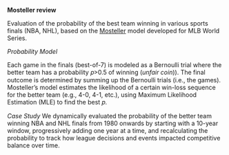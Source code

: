 **Mosteller review**

Evaluation of the probability of the best team winning in various sports finals (NBA, NHL), based on the [Mosteller](https://math.mit.edu/classes/18.095/2016IAP/lec9/Sports_Mosteller1952_WorldSeries.pdf) model developed for MLB World Series.

_Probability Model_

Each game in the finals (best-of-7) is modeled as a Bernoulli trial where the better team has a probability 𝑝>0.5 of winning (_unfair coin_)). The final outcome is determined by summing up the Bernoulli trials (i.e., the games).
Mosteller’s model estimates the likelihood of a certain win-loss sequence for the better team (e.g., 4-0, 4-1, etc.), using Maximum Likelihood Estimation (MLE) to find the best 𝑝.

_Case Study_
We dynamically evaluated the probability of the better team winning NBA and NHL finals from 1980 onwards by starting with a 10-year window, progressively adding one year at a time, and recalculating the probability to track how league decisions and events impacted competitive balance over time.



